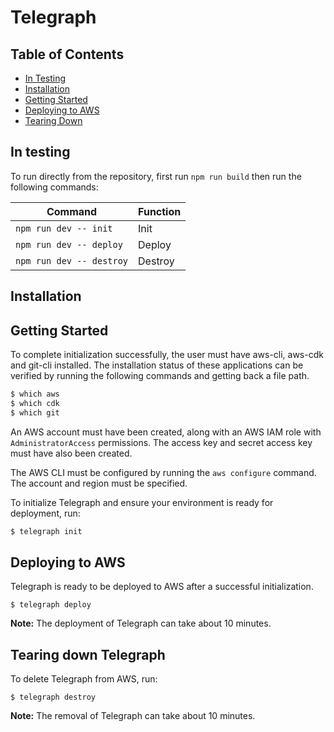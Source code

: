 # Telegraph

## Table of Contents

- [In Testing](#in-testing)
- [Installation](#installation)
- [Getting Started](#getting-started)
- [Deploying to AWS](#deploying-to-aws)
- [Tearing Down](#tearing-down)

## In testing

To run directly from the repository, first run `npm run build` then run the following commands:

| Command                  | Function |
| ------------------------ | -------- |
| `npm run dev -- init`    | Init     |
| `npm run dev -- deploy`  | Deploy   |
| `npm run dev -- destroy` | Destroy  |

## Installation

## Getting Started

To complete initialization successfully, the user must have aws-cli, aws-cdk and git-cli installed. The installation status of these applications can be verified by running the following commands and getting back a file path.

```sh
$ which aws
$ which cdk
$ which git
```

An AWS account must have been created, along with an AWS IAM role with `AdministratorAccess` permissions. The access key and secret access key must have also been created.

The AWS CLI must be configured by running the `aws configure` command. The account and region must be specified.

To initialize Telegraph and ensure your environment is ready for deployment, run:

```sh
$ telegraph init
```

## Deploying to AWS

Telegraph is ready to be deployed to AWS after a successful initialization.

```
$ telegraph deploy
```

**Note:** The deployment of Telegraph can take about 10 minutes.

## Tearing down Telegraph

To delete Telegraph from AWS, run:

```
$ telegraph destroy
```

**Note:** The removal of Telegraph can take about 10 minutes.
